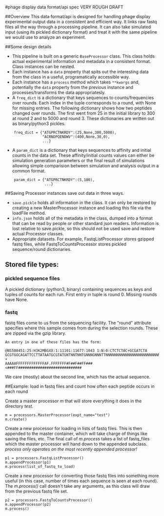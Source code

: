 #phage display data format/api spec 
VERY ROUGH DRAFT

##Overview
This data format/api is designed for handling phage display experimental output
data in a consistent and efficient way.  It links raw fastq files all the way
through a processing pipeline.  It can also take simulated input (using its
pickled dictionary format) and treat it with the same pipeline we would use to
analyze an experiment.

##Some design details
* This pipeline is built on a generic `BaseProcessor` class.  This class holds 
actual experimental information and metadata in a consistent format.  Class 
instances can be nested.  
 * Each instance has a `data` property that spits out the interesting 
data from the class in a useful, programatically accessible way.  
 * Each instance has a `process` method which takes `**kwargs` and, potentially
the `data` property from the previous instance and processes/transforms the
data appropriatesly. 
 * A `freq_dict` is a dictionary that keys sequences to counts/frequencies 
over rounds.  Each index in the tuple corresponds to a round, with None
for missing entries.  The following dictionary shows how two peptides changed over 
rounds.  The first went from 25 in the initial library to 300 at round 2 and to
5000 and round 3. These dictionaries are written out as binary/python3 pickles.
```
    freq_dict = {"ATGPRCTNKRDY":(25,None,300,5000),
                 "ACRNDPQENDWV":(400,None,30,0),
                 ...}
```
* A `param_dict` is a dictionary that keys sequences to affinity and initial
counts in the data set.  These affinity/initial counts values can either be
simulation generation parameters or the final result of simulations allowing
simple comparision between simulation and analysis output in a common format.
```
    param_dict = {"ATGPRCTNKRDY":(5,100),
                  ...}
```

##Saving
Processor instances save out data in three ways.  
* `save.pickle` holds all information in the class.  It can only be
restored by creating a new MasterProcessor instance and loading this file via the
loadFile method.
* `info.json` holds all of the metadata in the class, dumped into a format that
can be read by people or other standard json readers.  Information is lost
relative to save.pickle, so this should not be used save and restore actual
Processor classes.
* Appropriate datasets. For example, FastqListProcessor stores gzipped fastq
files, while FastqToCountsProcessor stores pickled sequence/round dictionaries.  

## Stored file types:
### pickled sequence files
A pickled dictionary (python3, binary) containing sequences as keys and tuples
of counts for each run.  First entry in tuple is round 0.  Missing rounds have 
None.  

### fastq
fastq files come to us from the sequencing facility.  The "round" attribute
specifies where this sample comes from during the selection rounds.  These are
zipped via the gzip library.  

```
An entry in one of these files has the form:

@NS500451:25:H3K2MBGXX:1:11101:11677:1043 1:N:0:CTCTCTAC+GCGATCTA
GCGTGGCAGATTCCTTATAATGCGTATGNTNNTNNTGNNNGNNNTTNNNNNNNNNNNNNNNNNNNNNNNNNNNNN
+
AAAAAFFFFFFFFFFFFFAF.FFFFFFF#F##F##FF###<###FF#############################
```

We care (mostly) about the second line, which has the actual sequence.


##Example: load in fastq files and count how often each peptide occurs in each round

Create a master processor *m* that will store everything it does in the 
directory *test*.  
```
m = processors.MasterProcessor(expt_name="test")
m.create()
```

Create a new processor for loading in lists of fastq files.  This is then
appended to the master container, which will take charge of things like saving
the files, etc.  The final call of *m.process* takes a list of fastq_files which
the master processor will hand down to the appended subclass.  *process only 
operates on the most recently appended processor!*

```
p1 = processors.FastqListProcessor()
m.appendProcessor(p1)
m.process(list_of_fastq_to_load)
```

Create a new processor for converting those fastq files into something 
more useful (in this case, number of times each sequence is seen at each round).
The *m.process()* call doesn't take any arguments, as this class will draw from
the previous fastq file set.

```
p2 = processors.FastqToCountsProcessor()
m.appendProcessor(p2)
m.process()
```

